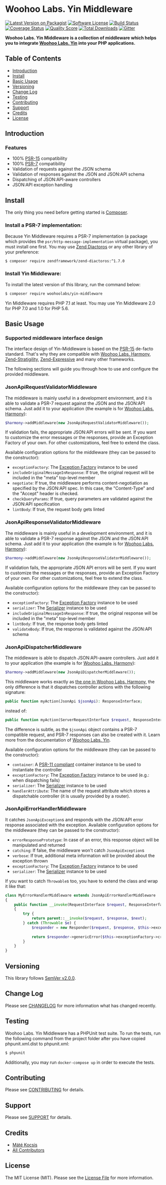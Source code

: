 # Woohoo Labs. Yin Middleware

[![Latest Version on Packagist][ico-version]][link-packagist]
[![Software License][ico-license]](LICENSE.md)
[![Build Status][ico-travis]][link-travis]
[![Coverage Status][ico-scrutinizer]][link-scrutinizer]
[![Quality Score][ico-code-quality]][link-code-quality]
[![Total Downloads][ico-downloads]][link-downloads]
[![Gitter][ico-gitter]][link-gitter]

**Woohoo Labs. Yin Middleware is a collection of middleware which helps you to integrate
[Woohoo Labs. Yin](https://github.com/woohoolabs/yin) into your PHP applications.**

## Table of Contents

* [Introduction](#introduction)
* [Install](#install)
* [Basic Usage](#basic-usage)
* [Versioning](#versioning)
* [Change Log](#change-log)
* [Testing](#testing)
* [Contributing](#contributing)
* [Support](#support)
* [Credits](#credits)
* [License](#license)

## Introduction

### Features

- 100% [PSR-15](https://github.com/php-fig/fig-standards/blob/master/accepted/PSR-15-request-handlers.md) compatibility
- 100% [PSR-7](https://github.com/php-fig/fig-standards/blob/master/accepted/PSR-7-http-message.md) compatibility
- Validation of requests against the JSON schema
- Validation of responses against the JSON and JSON:API schema
- Dispatching of JSON:API-aware controllers
- JSON:API exception handling

## Install

The only thing you need before getting started is [Composer](http://getcomposer.org).

### Install a PSR-7 implementation:

Because Yin Middleware requires a PSR-7 implementation (a package which provides the `psr/http-message-implementation` virtual
package), you must install one first. You may use [Zend Diactoros](https://github.com/zendframework/zend-diactoros) or
any other library of your preference:

```bash
$ composer require zendframework/zend-diactoros:^1.7.0
```

### Install Yin Middleware:

To install the latest version of this library, run the command below:

```bash
$ composer require woohoolabs/yin-middleware
```

Yin Middleware requires PHP 7.1 at least. You may use Yin Middleware 2.0 for PHP 7.0 and 1.0 for PHP 5.6.

## Basic Usage

### Supported middleware interface design

The interface design of Yin-Middleware is based on the [PSR-15](https://github.com/php-fig/fig-standards/blob/master/accepted/PSR-15-request-handlers.md) de-facto standard.
That's why they are compatible with [Woohoo Labs. Harmony](https://github.com/woohoolabs/harmony),
[Zend-Stratigility](https://github.com/zendframework/zend-stratigility/), [Zend-Expressive](https://github.com/zendframework/zend-expressive/)
and many other frameworks.

The following sections will guide you through how to use and configure the provided middleware.

### JsonApiRequestValidatorMiddleware

The middleware is mainly useful in a development environment, and it is able to validate a
PSR-7 request against the JSON and the JSON:API schema. Just add it to your
application (the example is for [Woohoo Labs. Harmony](https://github.com/woohoolabs/harmony)):

```php
$harmony->addMiddleware(new JsonApiRequestValidatorMiddleware());
```

If validation fails, the appropriate JSON:API errors will be sent. If you want to customize the error messages or the
responses, provide an Exception Factory of your own. For other customizations, feel free to extend the class.

Available configuration options for the middleware (they can be passed to the constructor):

- `exceptionFactory`: The [Exception Factory](https://github.com/woohoolabs/yin/#exceptions) instance to be used
- `includeOriginalMessageInResponse`: If true, the original request will be included in the "meta"
top-level member
- `negotiate`: If true, the middleware performs content-negotiation as specified by the JSON:API
spec. In this case, the "Content-Type" and the "Accept" header is checked.
- `checkQueryParams`: If true, query parameters are validated against the JSON:API specification
- `lintBody`: If true, the request body gets linted

### JsonApiResponseValidatorMiddleware

The middleware is mainly useful in a development environment, and it is able to validate a PSR-7 response against the
JSON and the JSON:API schema. Just add it to your application (the example is for [Woohoo Labs. Harmony](https://github.com/woohoolabs/harmony)):

```php
$harmony->addMiddleware(new JsonApiResponseValidatorMiddleware());
```

If validation fails, the appropriate JSON API errors will be sent. If you want to customize the messages or the responses,
provide an Exception Factory of your own. For other customizations, feel free to extend the class.

Available configuration options for the middleware (they can be passed to the constructor):

- `exceptionFactory`: The [Exception Factory](https://github.com/woohoolabs/yin/#exceptions) instance to be used
- `serializer`: The [Serializer](https://github.com/woohoolabs/yin/#custom-serialization) instance to be used
- `includeOriginalMessageInResponse`: If true, the original response will be included in the "meta" top-level member
- `lintBody`: If true, the response body gets linted
- `validateBody`: If true, the response is validated against the JSON:API schema

### JsonApiDispatcherMiddleware

The middleware is able to dispatch JSON:API-aware controllers. Just add it to your
application (the example is for [Woohoo Labs. Harmony](https://github.com/woohoolabs/harmony)):

```php
$harmony->addMiddleware(new JsonApiDispatcherMiddleware());
```

This middleware works exactly as [the one in Woohoo Labs. Harmony](https://github.com/woohoolabs/harmony#using-your-favourite-di-container-with-harmony),
the only difference is that it dispatches controller actions with the following signature:

```php
public function myAction(JsonApi $jsonApi): ResponseInterface;
```

instead of:

```php
public function myAction(ServerRequestInterface $request, ResponseInterface $response): ResponseInterface;
```

The difference is subtle, as the `$jsonApi` object contains a PSR-7 compatible request, and PSR-7 responses can also be
created with it. Learn more from the documentation of [Woohoo Labs. Yin](https://github.com/woohoolabs/yin#jsonapi-class).

Available configuration options for the middleware (they can be passed to the constructor):

- `container`: A [PSR-11 compliant](http://www.php-fig.org/psr/psr-11/) container instance to be used to instantiate
the controller
- `exceptionFactory`: The [Exception Factory](https://github.com/woohoolabs/yin/#exceptions) instance to be
used (e.g.: when dispatching fails)
- `serializer`: The [Serializer](https://github.com/woohoolabs/yin/#custom-serialization) instance to be used
- `handlerAttribute`: The name of the request attribute which stores a dispatchable controller (it is usually
provided by a router).

### JsonApiErrorHandlerMiddleware

It catches `JsonApiException`s and responds with the JSON:API error response associated with the exception.
Available configuration options for the middleware (they can be passed to the constructor):

- `errorResponsePrototype`: In case of an error, this response object will be manipulated and returned
- `catching`: If false, the middleware won't catch `JsonApiException`s
- `verbose`: If true, additional meta information will be provided about the exception thrown
- `exceptionFactory`: The [Exception Factory](https://github.com/woohoolabs/yin/#exceptions) instance to be used
- `serializer`: The [Serializer](https://github.com/woohoolabs/yin/#custom-serialization) instance to be used

If you want to catch `Throwable`s too, you have to extend the class and wrap it like that:

```php
class MyErrorHandlerMiddleware extends JsonApiErrorHandlerMiddleware
{
    public function __invoke(RequestInterface $request, ResponseInterface $response, callable $next): ResponseInterface
    {
        try {
            return parent::__invoke($request, $response, $next);
        } catch (Throwable $e) {
            $responder = new Responder($request, $response, $this->exceptionFactory, $this->serializer);
            
            return $responder->genericError($this->exceptionFactory->createApplicationErrorException($request), [], null, $additionalMeta);
        }
    }
}
```

## Versioning

This library follows [SemVer v2.0.0](http://semver.org/).

## Change Log

Please see [CHANGELOG](CHANGELOG.md) for more information what has changed recently.

## Testing

Woohoo Labs. Yin Middleware has a PHPUnit test suite. To run the tests, run the following command from the project folder
after you have copied phpunit.xml.dist to phpunit.xml:

``` bash
$ phpunit
```

Additionally, you may run `docker-compose up` in order to execute the tests.

## Contributing

Please see [CONTRIBUTING](CONTRIBUTING.md) for details.

## Support

Please see [SUPPORT](SUPPORT.md) for details.

## Credits

- [Máté Kocsis][link-author]
- [All Contributors][link-contributors]

## License

The MIT License (MIT). Please see the [License File](LICENSE.md) for more information.

[ico-version]: https://img.shields.io/packagist/v/woohoolabs/yin-middleware.svg
[ico-license]: https://img.shields.io/badge/license-MIT-brightgreen.svg
[ico-travis]: https://img.shields.io/travis/woohoolabs/yin-middleware/master.svg
[ico-scrutinizer]: https://img.shields.io/scrutinizer/coverage/g/woohoolabs/yin-middleware.svg
[ico-code-quality]: https://img.shields.io/scrutinizer/g/woohoolabs/yin-middleware.svg
[ico-downloads]: https://img.shields.io/packagist/dt/woohoolabs/yin-middleware.svg
[ico-gitter]: https://badges.gitter.im/woohoolabs/yin-middleware.svg

[link-packagist]: https://packagist.org/packages/woohoolabs/yin-middleware
[link-travis]: https://travis-ci.org/woohoolabs/yin-middleware
[link-scrutinizer]: https://scrutinizer-ci.com/g/woohoolabs/yin-middleware/code-structure
[link-code-quality]: https://scrutinizer-ci.com/g/woohoolabs/yin-middleware
[link-downloads]: https://packagist.org/packages/woohoolabs/yin-middleware
[link-author]: https://github.com/kocsismate
[link-contributors]: ../../contributors
[link-gitter]: https://gitter.im/woohoolabs/yin-middleware?utm_source=badge&utm_medium=badge&utm_campaign=pr-badge
